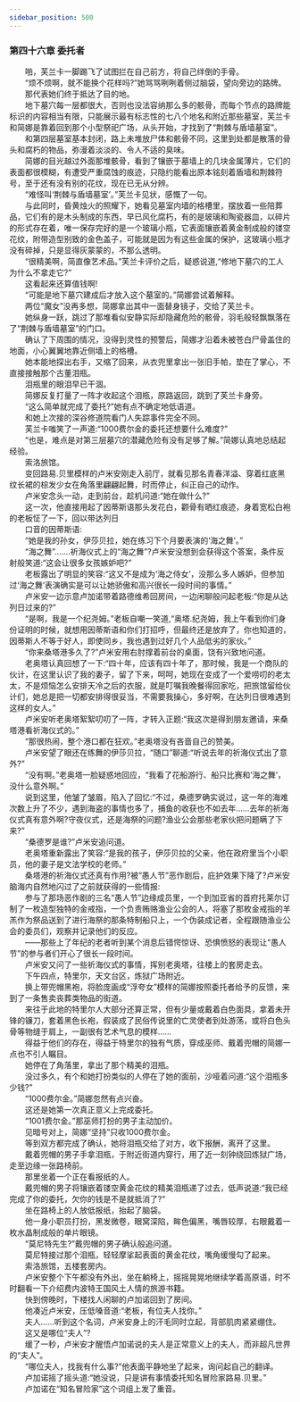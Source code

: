```yaml
---
sidebar_position: 500
---
```

### 第四十六章 委托者  


　　啪，芙兰卡一脚踢飞了试图拦在自己前方，将自己绊倒的手骨。  
　　“烦不烦啊，就不能换个花样吗?”她骂骂咧咧着侧过脑袋，望向旁边的路牌。  
　　那代表她们终于抵达了目的地。  
　　地下墓穴每一层都很大，否则也没法容纳那么多的骸骨，而每个节点的路牌能标识的内容相当有限，只能展示最有标志性的七八个地名和附近那些墓室，芙兰卡和简娜是靠着回到那个小型祭祀广场，从头开始，才找到了“荆棘与盾墙墓室”。  
　　和第四层墓室基本封闭，路上未堆放尸体和骸骨不同，这里到处都是散落的骨头和腐朽的物品，弥漫着淡淡的、令人不适的臭味。  
　　简娜的目光越过外面那堆骸骨，看到了镶嵌于墓墙上的几块金属薄片，它们的表面都很模糊，有遭受严重腐蚀的痕迹，只隐约能看出原本铭刻着盾墙和荆棘符号，至于还有没有别的花纹，现在已无从分辨。  
　　“难怪叫‘荆棘与盾墙墓室’。”芙兰卡见状，感慨了一句。  
　　与此同时，昏黄烛火的照耀下，她看见墓室内墙的格槽里，摆放着一些陪葬品，它们有的是木头制成的东西，早已风化腐朽，有的是玻璃和陶瓷器皿，以碎片的形式存在着，唯一保存完好的是一个玻璃小瓶，它表面镶嵌着黄金制成般的镂空花纹，附带造型别致的金色盖子，可能就是因为有这些金属的保护，这玻璃小瓶才没有碎掉，只是显得灰蒙蒙的，不那么透明。  
　　“很精美啊，简直像艺术品。”芙兰卡评价之后，疑惑说道,“修地下墓穴的工人为什么不拿走它?”  
　　这看起来还算值钱啊!  
　　“可能是地下墓穴建成后才放入这个墓室的。”简娜尝试着解释。  
　　两位“魔女”没再多想，简娜拿出其中一面替身镜子，交给了芙兰卡。  
　　她纵身一跃，跳过了那堆看似安静实际却隐藏危险的骸骨，羽毛般轻飘飘落在了“荆棘与盾墙墓室”的门口。  
　　确认了下周围的情况，没得到灵性的预警后，简娜才沿着未被苍白尸骨盖住的地面，小心翼翼地靠近侧墙上的格槽。  
　　她本能地探出右手，又缩了回来，从衣兜里拿出一张旧手帕，垫在了掌心，不直接接触那个古董泪瓶。  
　　泪瓶里的眼泪早已干涸。  
　　简娜反复打量了一阵才收起这个泪瓶，原路返回，跳到了芙兰卡身旁。  
　　“这么简单就完成了委托?”她有点不确定地低语道。  
　　和她上次接的深谷修道院看门人失踪事件完全不同。  
　　芙兰卡嗤笑了一声道:“1000费尔金的委托还想要什么难度?”  
　　“也是，难点是对第三层墓穴的潜藏危险有没有足够了解。”简娜认真地总结起经验。  
　　索洛旅馆。  
　　变回路易.贝里模样的卢米安刚走入前厅，就看见那名青春洋溢、穿着红底黑纹长裙的棕发少女在角落里翩翩起舞，时而停止，纠正自己的动作。  
　　卢米安念头一动，走到前台，趁机问道:“她在做什么?”  
　　这一次，他直接用起了因蒂斯语那头发花白，颧骨有晒红痕迹，身着宽松白袍的老板怔了一下，回以带达列日  
　　口音的因蒂斯语:  
　　“她是我的孙女，伊莎贝拉，她在练习下个月要表演的‘海之舞’。”  
　　“海之舞”.……祈海仪式上的“海之舞”?卢米安没想到会获得这个答案，条件反射般笑道:“这会让很多女孩嫉妒吧?”  
　　老板露出了明显的笑容:“这又不是成为‘海之侍女’，没那么多人嫉妒，但参加过‘海之舞’表演确实是可以让她骄傲和高兴很长一段时间的事情。”  
　　卢米安一边示意卢加诺带着路德维希回房间，一边闲聊般问起老板:“你是从达列日过来的?”  
　　“是啊，我是一个纪尧姆。”老板自嘲一笑道,“奥塔.纪尧姆，我上午看到你们身份证明的时候，就想用因蒂斯语和你们打招呼，但最终还是放弃了，你也知道的，因蒂斯人不等于好人，即使同乡，我也遇到过好几个人品低劣的家伙。”  
　　“你来桑塔港多久了?”卢米安用右肘撑着前台的桌面，饶有兴致地问道。  
　　老奥塔认真回想了一下:“四十年，应该有四十年了，那时候，我是一个商队的伙计，在这里认识了我的妻子，留了下来，呵呵，她现在变成了一个爱唠叨的老太太，不是烦恼怎么安排天冷之后的衣服，就是叮嘱我晚餐得回家吃，把旅馆留给伙计们，她总是把一切都安排得很妥当，不需要我操心，多好啊，在达列日很难遇到这样的女人。”  
　　卢米安听老奥塔絮絮叨叨了一阵，才转入正题:“我这次是得到朋友邀请，来桑塔港看祈海仪式的。”  
　　“那很热闹，整个港口都在狂欢。”老奥塔没有吝啬自己的赞美。  
　　卢米安望了眼还在练舞的伊莎贝拉，“随口”聊道:“听说去年的祈海仪式出了意外?”  
　　“没有啊。”老奥塔一脸疑惑地回应，“我看了花船游行、船只比赛和‘海之舞’，没什么意外啊。”  
　　说到这里，他皱了皱眉，陷入了回忆:“不过，桑德罗确实说过，这一年的海难次数上升了不少，遇到海盗的事情也多了，捕鱼的收获也不如去年……去年的祈海仪式真有意外啊?守夜仪式，还是海祭的问题?渔业公会那些老家伙把问题瞒了下来?”  
　　“桑德罗是谁?”卢米安追问道。  
　　老奥塔重新露出了笑容:“是我的孩子，伊莎贝拉的父亲，他在政府里当个小职员，他的妻子是文法学校的老师。”  
　　桑塔港的祈海仪式还真有作用?被“愚人节”恶作剧后，庇护效果下降了?卢米安脑海内自然地闪过了之前就获得的一些情报:  
　　参与了那场恶作剧的三名“愚人节”边缘成员里，一个到加亚省的首府托莱尔订制了一枚造型独特的金戒指，一个负责贿赂渔业公会的人，将塞了那枚金戒指的羊羔作为祭品送到了进行海祭的那条特制船只上，一个伪装成记者，全程跟随渔业公会的委员们，观察并记录他们的反应。  
　　——那些上了年纪的老者听到某个消息后错愕惊讶、恐惧愤怒的表现让“愚人节”的参与者们开心了很长一段时间。  
　　卢米安又问了一些祈海仪式的事情，挥别老奥塔，往楼上的套房走去。  
　　下午四点，特里尔，天文台区，炼狱广场附近。  
　　换上带兜帽黑袍，将脸庞画成“浮夸女”模样的简娜按照委托者给予的反馈，来到了一条售卖丧葬类物品的街道。  
　　来往于此地的特里尔人大部分还算正常，但有少量或戴着白色面具，拿着未开锋的镰刀，套着黑色长袍，假装成了民俗传说里的亡灵使者到处游荡，或将白色头骨等物缝于肩上，一副很有艺术气息的模样......  
　　得益于他们的存在，得益于特里尔的独有气质，穿成巫师、戴着兜帽的简娜一点也不引人瞩目。  
　　她停在了角落里，拿出了那个精美的泪瓶。  
　　没过多久，有个和她打扮类似的人停在了她的面前，沙哑着问道:“这个泪瓶多少钱?”  
　　“1000费尔金。”简娜忽然有点兴奋。  
　　这还是她第一次真正意义上完成委托。  
　　“1001费尔金。”那巫师打扮的男子主动加价。  
　　见暗号对上，简娜“坚持”只收1000费尔金。  
　　等到双方都完成了确认，她将泪瓶交给了对方，收下报酬，离开了这里。  
　　戴着兜帽的男子手拿泪瓶，于附近街道内穿行，用了近一刻钟绕回炼狱广场，走至边缘一张路椅前。  
　　那里坐着一个正在看报纸的人。  
　　戴兜帽的男子将镶嵌着镂空黄金花纹的精美泪瓶递了过去，低声说道:“我已经完成了你的委托，欠你的钱是不是就抵消了?”  
　　坐在路椅上的人放低报纸，抬起了脑袋。  
　　他一身小职员打扮，黑发微卷，眼窝深陷，眸色偏黑，嘴唇较厚，右眼戴着一枚水晶制成般的单片眼镜。  
　　“莫尼特先生?”戴兜帽的男子确认般追问道。  
　　莫尼特接过那个泪瓶，轻轻摩挲起表面的黄金花纹，嘴角缓慢勾了起来。  
　　索洛旅馆，五楼套房内。  
　　卢米安整个下午都没有外出，坐在躺椅上，摇摇晃晃地继续学着高原语，时不时翻看一下介绍费内波特王国风土人情的旅游书籍。  
　　快到傍晚时，下楼找人闲聊的卢加诺回到了房间。  
　　他凑近卢米安，压低嗓音道:“老板，有位夫人找你。”  
　　夫人.…..听到这个名词，卢米安身上的汗毛同时立起，背部肌肉紧紧绷住。  
　　这又是哪位“夫人”?  
　　缓了一秒，卢米安才醒悟卢加诺说的夫人是正常意义上的夫人，而非超凡世界的“夫人”。  
　　“哪位夫人，找我有什么事?”他表面平静地坐了起来，询问起自己的翻译。  
　　卢加诺摇了摇头道:“她没说，只是讲有事情委托知名冒险家路易.贝里。”  
　　卢加诺在“知名冒险家”这个词组上发了重音。  
